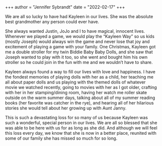 +++
author = "Jennifer Sybrandt"
date = "2022-02-17"
+++

We are all so lucky to have had Kayleen in our lives. She was the absolute best
grandmother any person could ever have.

She always wanted Justin, JoJo and I to have magical, innocent lives. Whenever
we played a game, we would play the “Kayleen Way” so us kids (mostly Joseph)
would always win the game and never lose that joy and excitement of playing a
game with your family. One Christmas, Kayleen got me a double stroller for my
twin Biddie Baby Baby Dolls, and she saw that Joseph wanted to play with it too,
so she went and bought him his own stroller so he could join in the fun with me
and we wouldn’t have to share.

Kayleen always found a way to fill our lives with love and happiness. I have the
fondest memories of playing dolls with her as a child, her teaching me all about
paper dolls and us playing with the themed dolls of whatever movie we watched
recently, going to movies with her as I got older, crafting with her in her
stamping/dining room, having her watch me roller skate outside on the warm
summer days, talking about all of my summer reading books (her favorite was
catcher in the rye), and hearing all of her hilarious stories she would tell
about her growing up with Aunt Janny.

This is such a devastating loss for so many of us because Kayleen was such a
wonderful, special person in our lives. We are all so blessed that she was able
to be here with us for as long as she did. And although we will feel this loss
every day, we know that she is now in a better place, reunited with some of our
family she has missed so much for so long.
